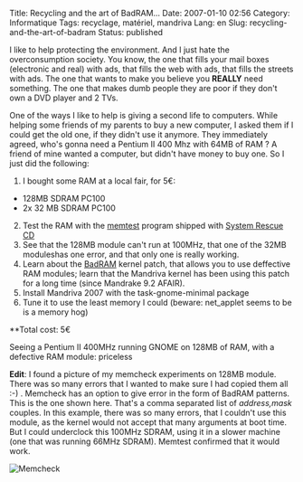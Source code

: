Title: Recycling and the art of BadRAM...
Date: 2007-01-10 02:56
Category: Informatique
Tags: recyclage, matériel, mandriva
Lang: en
Slug: recycling-and-the-art-of-badram
Status: published

I like to help protecting the environment. And I just hate the overconsumption
society. You know, the one that fills your mail boxes (electronic and real)
with ads, that fills the web with ads, that fills the streets with ads. The one
that wants to make you believe you **REALLY** need something. The one that
makes dumb people they are poor if they don't own a DVD player and 2 TVs.

One of the ways I like to help is giving a second life to computers. While
helping some friends of my parents to buy a new computer, I asked them if I
could get the old one, if they didn't use it anymore. They immediately agreed,
who's gonna need a Pentium II 400 Mhz with 64MB of RAM ? A friend of mine
wanted a computer, but didn't have money to buy one. So I just did the
following:

1. I bought some RAM at a local fair, for 5€:

-   128MB SDRAM PC100
-   2x 32 MB SDRAM PC100

2. Test the RAM with the [memtest](http://www.memtest.org/) program shipped
with [System Rescue CD](http://www.sysresccd.org/)
3. See that the 128MB module can't run at 100MHz, that one of the 32MB
moduleshas one error, and that only one is really working.
4. Learn about the [BadRAM](http://rick.vanrein.org/linux/badram/) kernel
patch, that allows you to use deffective RAM modules; learn that the Mandriva
kernel has been using this patch for a long time (since Mandrake 9.2 AFAIR).
5. Install Mandriva 2007 with the task-gnome-minimal package
6. Tune it to use the least memory I could (beware: net_applet seems to be is a
memory hog)

**Total cost: 5€

Seeing a Pentium II 400MHz running GNOME on 128MB of RAM, with a defective RAM
module: priceless

**Edit**: I found a picture of my memcheck experiments on 128MB module. There
was so many errors that I wanted to make sure I had copied them all :-) .
Memcheck has an option to give error in the form of BadRAM patterns. This is
the one shown here. That's a comma separated list of *address,mask* couples. In
this example, there was so many errors, that I couldn't use this module, as the
kernel would not accept that many arguments at boot time. But I could
underclock this 100MHz SDRAM, using it in a slower machine (one that was
running 66MHz SDRAM). Memtest confirmed that it would work.

![Memcheck]({static}/media/vrac/memcheck.jpg)
